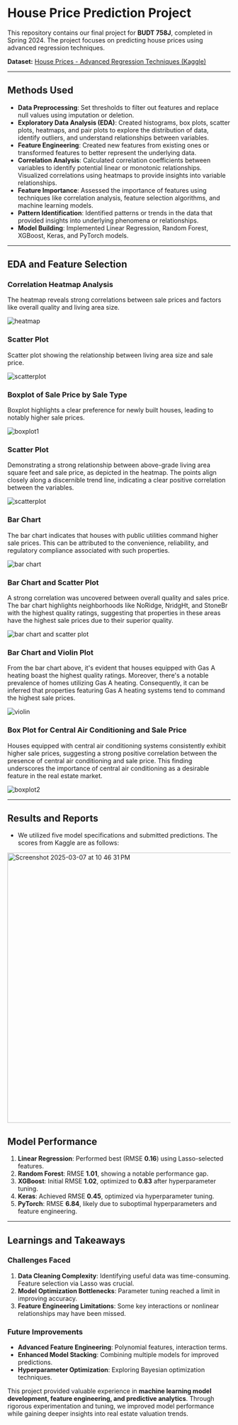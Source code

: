 # House Price Prediction Project

This repository contains our final project for **BUDT 758J**, completed in Spring 2024. The project focuses on predicting house prices using advanced regression techniques.

**Dataset:** [House Prices - Advanced Regression Techniques (Kaggle)](https://www.kaggle.com/competitions/house-prices-advanced-regression-techniques)

---

## Methods Used
- **Data Preprocessing**: Set thresholds to filter out features and replace null values using imputation or deletion.
- **Exploratory Data Analysis (EDA)**: Created histograms, box plots, scatter plots, heatmaps, and pair plots to explore the distribution of data, identify outliers, and understand relationships between variables.
- **Feature Engineering**: Created new features from existing ones or transformed features to better represent the underlying data.
- **Correlation Analysis**: Calculated correlation coefficients between variables to identify potential linear or monotonic relationships. Visualized correlations using heatmaps to provide insights into variable relationships.
- **Feature Importance**: Assessed the importance of features using techniques like correlation analysis, feature selection algorithms, and machine learning models.
- **Pattern Identification**: Identified patterns or trends in the data that provided insights into underlying phenomena or relationships.
- **Model Building**: Implemented Linear Regression, Random Forest, XGBoost, Keras, and PyTorch models.

---

## EDA and Feature Selection

### **Correlation Heatmap Analysis**
The heatmap reveals strong correlations between sale prices and factors like overall quality and living area size.

![heatmap](https://github.com/user-attachments/assets/964a7466-d697-4641-9b58-8ea20641a6a8)

### **Scatter Plot**
Scatter plot showing the relationship between living area size and sale price.

![scatterplot](https://github.com/user-attachments/assets/d9d5c00e-55f1-4ef7-b606-6f991c288afa)

### **Boxplot of Sale Price by Sale Type**
Boxplot highlights a clear preference for newly built houses, leading to notably higher sale prices.

![boxplot1](https://github.com/user-attachments/assets/00994238-c1bc-4be7-aef3-f9fc595d50a6)

### **Scatter Plot**
Demonstrating a strong relationship between above-grade living area square feet and sale price, as depicted in the heatmap. The points align closely along a discernible trend line, indicating a clear positive correlation between the variables.

![scatterplot](https://github.com/user-attachments/assets/4d7e71fa-7927-4012-b854-775e07053984)

### **Bar Chart**
The bar chart indicates that houses with public utilities command higher sale prices. This can be attributed to the convenience, reliability, and regulatory compliance associated with such properties.

![bar chart](https://github.com/user-attachments/assets/6c447d68-b0eb-4d2d-895c-2178f7dae3d4)

### **Bar Chart and Scatter Plot**
A strong correlation was uncovered between overall quality and sales price. The bar chart highlights neighborhoods like NoRidge, NridgHt, and StoneBr with the highest quality ratings, suggesting that properties in these areas have the highest sale prices due to their superior quality.

![bar chart and scatter plot](https://github.com/user-attachments/assets/0e5eab08-eb96-4b9f-a3f7-547acdb698c8)

### **Bar Chart and Violin Plot**
From the bar chart above, it's evident that houses equipped with Gas A heating boast the highest quality ratings. Moreover, there's a notable prevalence of homes utilizing Gas A heating. Consequently, it can be inferred that properties featuring Gas A heating systems tend to command the highest sale prices.

![violin](https://github.com/user-attachments/assets/44f30002-5d1f-46c3-8c5f-7a5db2b931f2)

### **Box Plot for Central Air Conditioning and Sale Price**
Houses equipped with central air conditioning systems consistently exhibit higher sale prices, suggesting a strong positive correlation between the presence of central air conditioning and sale price. This finding underscores the importance of central air conditioning as a desirable feature in the real estate market.

![boxplot2](https://github.com/user-attachments/assets/82910b91-98b3-402d-8696-78f71710bbab)

---

## Results and Reports

- We utilized five model specifications and submitted predictions. The scores from Kaggle are as follows:

<img width="610" alt="Screenshot 2025-03-07 at 10 46 31 PM" src="https://github.com/user-attachments/assets/ae5974fd-3252-46fd-9096-b38263912d41" />


## **Model Performance**

1. **Linear Regression**: Performed best (RMSE **0.16**) using Lasso-selected features.
2. **Random Forest**: RMSE **1.01**, showing a notable performance gap.
3. **XGBoost**: Initial RMSE **1.02**, optimized to **0.83** after hyperparameter tuning.
4. **Keras**: Achieved RMSE **0.45**, optimized via hyperparameter tuning.
5. **PyTorch**: RMSE **6.84**, likely due to suboptimal hyperparameters and feature engineering.

---

## Learnings and Takeaways

### **Challenges Faced**
1. **Data Cleaning Complexity**: Identifying useful data was time-consuming. Feature selection via Lasso was crucial.
2. **Model Optimization Bottlenecks**: Parameter tuning reached a limit in improving accuracy.
3. **Feature Engineering Limitations**: Some key interactions or nonlinear relationships may have been missed.

### **Future Improvements**
- **Advanced Feature Engineering**: Polynomial features, interaction terms.
- **Enhanced Model Stacking**: Combining multiple models for improved predictions.
- **Hyperparameter Optimization**: Exploring Bayesian optimization techniques.

This project provided valuable experience in **machine learning model development, feature engineering, and predictive analytics**. Through rigorous experimentation and tuning, we improved model performance while gaining deeper insights into real estate valuation trends.
